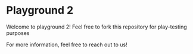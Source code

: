 # Playground 2


Welcome to playground 2! Feel free to fork this repository for play-testing purposes

For more information, feel free to reach out to us!